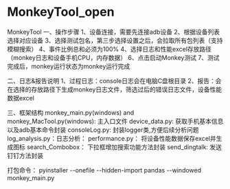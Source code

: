 # MonkeyTool_open
MonkeyTool
一、操作步骤
    1、设备连接，需要先连接adb设备
    2、根据设备列表选择对应设备
    3、选择测试包名，第三步选择设置之后，会拉取所有包列表（支持模糊搜索）
    4、事件比例总和必须为100%
    4、选择日志和性能excel存放路径（monkey日志和设备手机CPU，内存数据）
    6、点击启动Monkey测试
    7、测试完成后，monkey运行状态为monkey运行完成

二、日志&报告说明
    1、过程日志：console日志会在电脑C盘根目录
    2、报告：会在选择的存放路径下生成monkey日志文件，筛选过后的错误日志文件，设备性能数据excel

三、框架结构
monkey_main.py(windows) and monkey_MacTool.py(windows): 主入口文件
device_data.py: 获取手机基本信息以及adb基本命令封装
consoleLog.py: 封装logger类,方便后续分析问题
log_analysis.py：日志分析：
performance.py： 将设备性能数据保存excel并生成图标
search_Combobox： 下拉框增加搜索功能方法封装
send_dingtalk: 发送钉钉方法封装

打包命令：
pyinstaller --onefile  --hidden-import pandas --windowed monkey_main.py
